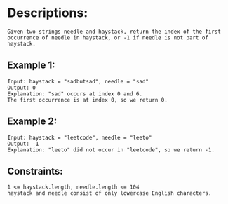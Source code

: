 # Descriptions:
```
Given two strings needle and haystack, return the index of the first occurrence of needle in haystack, or -1 if needle is not part of haystack.
```

## Example 1:
```
Input: haystack = "sadbutsad", needle = "sad"
Output: 0
Explanation: "sad" occurs at index 0 and 6.
The first occurrence is at index 0, so we return 0.
```

## Example 2:
```
Input: haystack = "leetcode", needle = "leeto"
Output: -1
Explanation: "leeto" did not occur in "leetcode", so we return -1.
```

## Constraints:
```
1 <= haystack.length, needle.length <= 104
haystack and needle consist of only lowercase English characters.
```